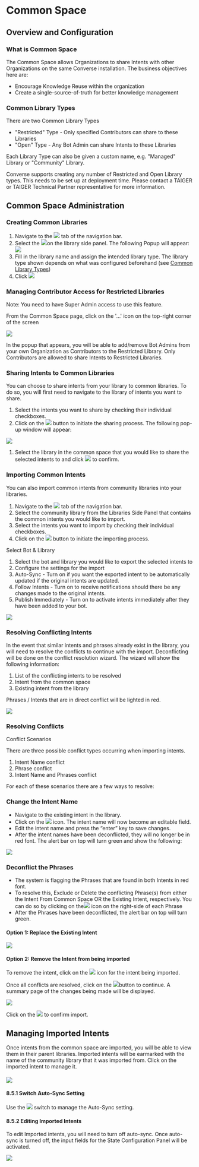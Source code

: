 # Common Space

## Overview and Configuration

### What is Common Space

The Common Space allows Organizations to share Intents with other Organizations on the same Converse installation. The business objectives here are:

* Encourage Knowledge Reuse within the organization
* Create a single-source-of-truth for better knowledge management

### Common Library Types

There are two Common Library Types

* "Restricted" Type - Only specified Contributors can share to these Libraries
* "Open" Type - Any Bot Admin can share Intents to these Libraries

Each Library Type can also be given a custom name, e.g. "Managed" Library or "Community" Library.

Converse supports creating any number of Restricted and Open Library types. This needs to be set up at deployment time. Please contact a TAIGER or TAIGER Technical Partner representative for more information.

## Common Space Administration

### Creating Common Libraries

1. Navigate to the ![](../.gitbook/assets/158.png) tab of the navigation bar.
2. Select the ![](../.gitbook/assets/159.png)on the library side panel. The following Popup will appear:![](../.gitbook/assets/160.png)
3. Fill in the library name and assign the intended library type. The library type shown depends on what was configured beforehand \(see [Common Library Types](common-space.md#common-library-types)\)
4. Click ![](../.gitbook/assets/161.png)

### Managing Contributor Access for Restricted Libraries

Note: You need to have Super Admin access to use this feature.

From the Common Space page, click on the '...' icon on the top-right corner of the screen

![](../.gitbook/assets/162.png)

In the popup that appears, you will be able to add/remove Bot Admins from your own Organization as Contributors to the Restricted Library. Only Contributors are allowed to share Intents to Restricted Libraries.

### Sharing Intents to Common Libraries

You can choose to share intents from your library to common libraries. To do so, you will first need to navigate to the library of intents you want to share.

1. Select the intents you want to share by checking their individual checkboxes.
2. Click on the ![](../.gitbook/assets/163.png) button to initiate the sharing process. The following pop-up window will appear:

![](../.gitbook/assets/164.png)

1. Select the library in the common space that you would like to share the selected intents to and click ![](../.gitbook/assets/165.png) to confirm.

### Importing Common Intents

You can also import common intents from community libraries into your libraries.

1. Navigate to the ![](../.gitbook/assets/166.png) tab of the navigation bar.
2. Select the community library from the Libraries Side Panel that contains the common intents you would like to import.
3. Select the intents you want to import by checking their individual checkboxes.
4. Click on the ![](../.gitbook/assets/167.png) button to initiate the importing process.

Select Bot & Library

1. Select the bot and library you would like to export the selected intents to
2. Configure the settings for the import
3. Auto-Sync - Turn on if you want the exported intent to be automatically updated if the original intents are updated.
4. Follow Intents - Turn on to receive notifications should there be any changes made to the original intents.
5. Publish Immediately - Turn on to activate intents immediately after they have been added to your bot.

![](../.gitbook/assets/168.png)

### Resolving Conflicting Intents

In the event that similar intents and phrases already exist in the library, you will need to resolve the conflicts to continue with the import. Deconflicting will be done on the conflict resolution wizard. The wizard will show the following information:

1. List of the conflicting intents to be resolved
2. Intent from the common space
3. Existing intent from the library

Phrases / Intents that are in direct conflict will be lighted in red.

![](../.gitbook/assets/169.png)

### Resolving Conflicts

Conflict Scenarios

There are three possible conflict types occurring when importing intents.

1. Intent Name conflict
2. Phrase conflict
3. Intent Name and Phrases conflict

For each of these scenarios there are a few ways to resolve:

### **Change the Intent Name**

* Navigate to the existing intent in the library.
* Click on the ![](../.gitbook/assets/170.png) icon. The intent name will now become an editable field.
* Edit the intent name and press the “enter” key to save changes.
* After the intent names have been deconflicted, they will no longer be in red font. The alert bar on top will turn green and show the following:

![](../.gitbook/assets/171.png)

### **Deconflict the Phrases**

* The system is flagging the Phrases that are found in both Intents in red font.
* To resolve this, Exclude or Delete the conflicting Phrase\(s\) from either the Intent From Common Space OR the Existing Intent, respectively. You can do so by clicking on the![](../.gitbook/assets/172.png) icon on the right-side of each Phrase
* After the Phrases have been deconflicted, the alert bar on top will turn green.

#### **Option 1: Replace the Existing Intent**

![](../.gitbook/assets/175.png)

#### **Option 2: Remove the Intent from being imported**

To remove the intent, click on the ![](../.gitbook/assets/176.png) icon for the intent being imported.

Once all conflicts are resolved, click on the ![](../.gitbook/assets/177.png)button to continue. A summary page of the changes being made will be displayed.

![](../.gitbook/assets/178.png)

Click on the ![](../.gitbook/assets/179.png) to confirm import.

## Managing Imported Intents

Once intents from the common space are imported, you will be able to view them in their parent libraries. Imported intents will be earmarked with the name of the community library that it was imported from. Click on the imported intent to manage it.

#### ![](../.gitbook/assets/180.png)

#### 8.5.1 Switch Auto-Sync Setting

Use the ![](../.gitbook/assets/181.png) switch to manage the Auto-Sync setting.

#### 8.5.2 Editing Imported Intents

To edit Imported intents, you will need to turn off auto-sync. Once auto-sync is turned off, the input fields for the State Configuration Panel will be activated.

![](../.gitbook/assets/182.png)

